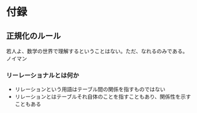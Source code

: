 # 付録
## 正規化のルール
若人よ、数学の世界で理解するということはない。ただ、なれるのみである。 ノイマン

### リーレーショナルとは何か
- リレーションという用語はテーブル間の関係を指すものではない
- リレーションとはテーブルそれ自体のことを指すこともあり、関係性を示すこともある
